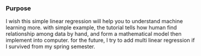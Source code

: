 ### Purpose
I wish this simple linear regression will help you to understand machine learning more.
with simple example, the tutorial tells how human find relationship among data by hand, and form a mathematical model then implement into computer.
for the future, I try to add multi linear regression if I survived from my spring semester. 


